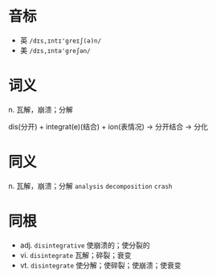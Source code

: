 # 音标

- 英 `/dɪs,ɪntɪ'greɪʃ(ə)n/`
- 美 `/dɪs,ɪntə'greʃən/`

# 词义

n. 瓦解，崩溃；分解




dis(分开) + integrat(e)(结合) + ion(表情况) → 分开结合 → 分化

# 同义

n. 瓦解，崩溃；分解
`analysis` `decomposition` `crash`

# 同根

- adj. `disintegrative` 使崩溃的；使分裂的
- vi. `disintegrate` 瓦解；碎裂；衰变
- vt. `disintegrate` 使分解；使碎裂；使崩溃；使衰变

